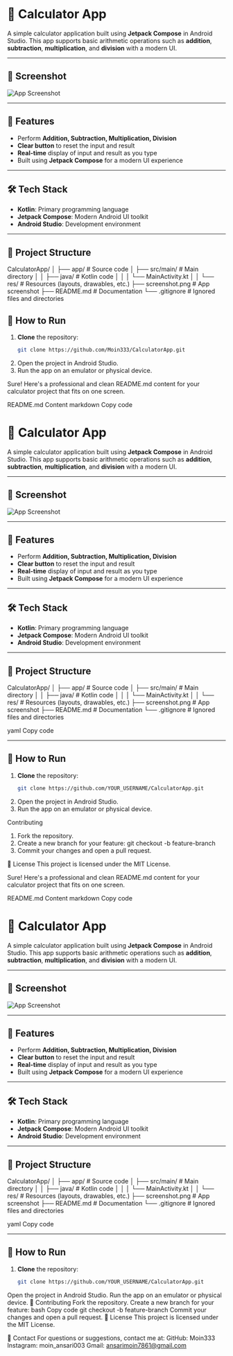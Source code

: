 # 🧮 Calculator App

A simple calculator application built using **Jetpack Compose** in Android Studio. This app supports basic arithmetic operations such as **addition**, **subtraction**, **multiplication**, and **division** with a modern UI.

---

## 📸 Screenshot
![App Screenshot](./Screenshot.png)

---

## 🚀 Features
- Perform **Addition, Subtraction, Multiplication, Division**
- **Clear button** to reset the input and result
- **Real-time** display of input and result as you type
- Built using **Jetpack Compose** for a modern UI experience

---

## 🛠️ Tech Stack
- **Kotlin**: Primary programming language
- **Jetpack Compose**: Modern Android UI toolkit
- **Android Studio**: Development environment

---

## 📂 Project Structure
CalculatorApp/ │ ├── app/ # Source code
│ ├── src/main/ # Main directory
│ │ ├── java/ # Kotlin code
│ │ │ └── MainActivity.kt
│ │ └── res/ # Resources (layouts, drawables, etc.)
├── screenshot.png # App screenshot
├── README.md # Documentation
└── .gitignore # Ignored files and directories

## 📝 How to Run
1. **Clone** the repository:
   ```bash
   git clone https://github.com/Moin333/CalculatorApp.git
2. Open the project in Android Studio.
3. Run the app on an emulator or physical device.


Sure! Here's a professional and clean README.md content for your calculator project that fits on one screen.

README.md Content
markdown
Copy code
# 🧮 Calculator App

A simple calculator application built using **Jetpack Compose** in Android Studio. This app supports basic arithmetic operations such as **addition**, **subtraction**, **multiplication**, and **division** with a modern UI.

---

## 📸 Screenshot
![App Screenshot](./screenshot.png)

---

## 🚀 Features
- Perform **Addition, Subtraction, Multiplication, Division**
- **Clear button** to reset the input and result
- **Real-time** display of input and result as you type
- Built using **Jetpack Compose** for a modern UI experience

---

## 🛠️ Tech Stack
- **Kotlin**: Primary programming language
- **Jetpack Compose**: Modern Android UI toolkit
- **Android Studio**: Development environment

---

## 📂 Project Structure
CalculatorApp/ │ ├── app/ # Source code
│ ├── src/main/ # Main directory
│ │ ├── java/ # Kotlin code
│ │ │ └── MainActivity.kt
│ │ └── res/ # Resources (layouts, drawables, etc.)
├── screenshot.png # App screenshot
├── README.md # Documentation
└── .gitignore # Ignored files and directories

yaml
Copy code

---

## 📝 How to Run
1. **Clone** the repository:
   ```bash
   git clone https://github.com/YOUR_USERNAME/CalculatorApp.git
2. Open the project in Android Studio.
3. Run the app on an emulator or physical device.

Contributing
1. Fork the repository.
2. Create a new branch for your feature:
   git checkout -b feature-branch
3. Commit your changes and open a pull request.

📄 License
This project is licensed under the MIT License.


Sure! Here's a professional and clean README.md content for your calculator project that fits on one screen.

README.md Content
markdown
Copy code
# 🧮 Calculator App

A simple calculator application built using **Jetpack Compose** in Android Studio. This app supports basic arithmetic operations such as **addition**, **subtraction**, **multiplication**, and **division** with a modern UI.

---

## 📸 Screenshot
![App Screenshot](./screenshot.png)

---

## 🚀 Features
- Perform **Addition, Subtraction, Multiplication, Division**
- **Clear button** to reset the input and result
- **Real-time** display of input and result as you type
- Built using **Jetpack Compose** for a modern UI experience

---

## 🛠️ Tech Stack
- **Kotlin**: Primary programming language
- **Jetpack Compose**: Modern Android UI toolkit
- **Android Studio**: Development environment

---

## 📂 Project Structure
CalculatorApp/ │ ├── app/ # Source code
│ ├── src/main/ # Main directory
│ │ ├── java/ # Kotlin code
│ │ │ └── MainActivity.kt
│ │ └── res/ # Resources (layouts, drawables, etc.)
├── screenshot.png # App screenshot
├── README.md # Documentation
└── .gitignore # Ignored files and directories

yaml
Copy code

---

## 📝 How to Run
1. **Clone** the repository:
   ```bash
   git clone https://github.com/YOUR_USERNAME/CalculatorApp.git
Open the project in Android Studio.
Run the app on an emulator or physical device.
🔗 Contributing
Fork the repository.
Create a new branch for your feature:
bash
Copy code
git checkout -b feature-branch
Commit your changes and open a pull request.
📄 License
This project is licensed under the MIT License.

📧 Contact
For questions or suggestions, contact me at:
GitHub: Moin333
Instagram: moin_ansari003
Gmail: ansarimoin7861@gmail.com